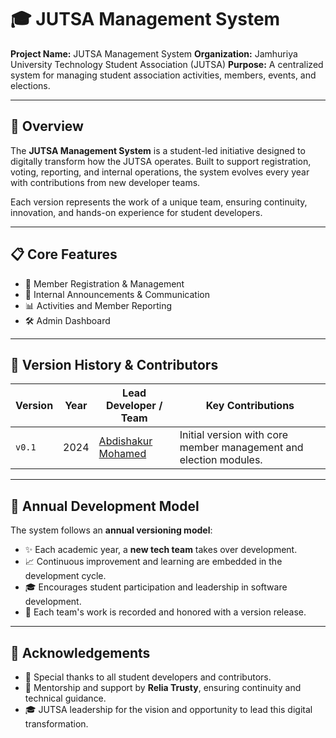 # 🎓 JUTSA Management System

**Project Name:** JUTSA Management System
**Organization:** Jamhuriya University Technology Student Association (JUTSA)
**Purpose:** A centralized system for managing student association activities, members, events, and elections.

---

## 📖 Overview

The **JUTSA Management System** is a student-led initiative designed to digitally transform how the JUTSA operates. Built to support registration, voting, reporting, and internal operations, the system evolves every year with contributions from new developer teams.

Each version represents the work of a unique team, ensuring continuity, innovation, and hands-on experience for student developers.

---

## 📋 Core Features

- 🔐 Member Registration & Management
- 📢 Internal Announcements & Communication
- 📊 Activities and Member Reporting
- 🛠️ Admin Dashboard


---

## 🧩 Version History & Contributors

| Version | Year | Lead Developer / Team                              | Key Contributions                                                 |
| ------- | ---- | -------------------------------------------------- | ----------------------------------------------------------------- |
| `v0.1`  | 2024 | [Abdishakur Mohamed](https://github.com/Ashakour1) | Initial version with core member management and election modules. |

---

## 🔄 Annual Development Model

The system follows an **annual versioning model**:

- ✨ Each academic year, a **new tech team** takes over development.
- 📈 Continuous improvement and learning are embedded in the development cycle.
- 🎓 Encourages student participation and leadership in software development.
- 🏅 Each team's work is recorded and honored with a version release.

---

## 🤝 Acknowledgements

- 🙌 Special thanks to all student developers and contributors.
- 💼 Mentorship and support by **Relia Trusty**, ensuring continuity and technical guidance.
- 🎓 JUTSA leadership for the vision and opportunity to lead this digital transformation.
